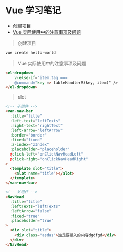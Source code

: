 # Vue 学习笔记

- 创建项目
- [Vue 实际使用中的注意事项及问题](#Vue实际使用中的注意事项及问题)

> 创建项目

```bash
vue create hello-world
```

> Vue 实际使用中的注意事项及问题

```html
<el-dropdown
    v-else-if="item.tag ===
    @command="key => tableHandlerS(key, item)" />
</el-dropdown>
```

> slot

```html
<!-- 子组件 -->
<van-nav-bar
  :title="title"
  :left-text="leftTexts"
  :right-text="rightText"
  :left-arrow="leftArrow"
  :border="border"
  :fixed="fixed"
  :z-index="zIndex"
  :placeholder="placeholder"
  @click-left="onClickNavHeadLeft"
  @click-right="onClickNavHeadRight"
>
  <template slot="title">
    <slot name="title"></slot>
  </template>
</van-nav-bar>

<!-- 父组件 -->
<NavHead
  :title="title"
  :leftTexts="leftTexts"
  :leftArrow="false"
  :fixed="true"
  :placeholder="true"
>
  <div slot="title">
    <div class="asdas">这是要插入的内容dgdfgd</div>
  </div>
</NavHead>
```
